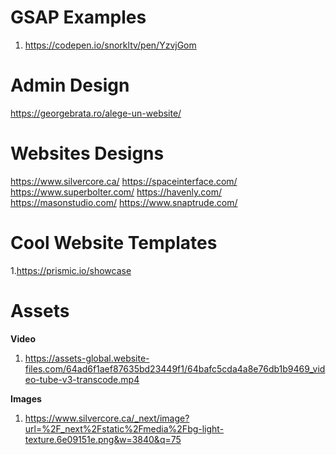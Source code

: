 # GSAP Examples

1. https://codepen.io/snorkltv/pen/YzvjGom

# Admin Design
https://georgebrata.ro/alege-un-website/

# Websites Designs

https://www.silvercore.ca/
https://spaceinterface.com/
https://www.superbolter.com/
https://havenly.com/
https://masonstudio.com/
https://www.snaptrude.com/

# Cool Website Templates

1.https://prismic.io/showcase

# Assets

<b>Video</b>
  1. https://assets-global.website-files.com/64ad6f1aef87635bd23449f1/64bafc5cda4a8e76db1b9469_video-tube-v3-transcode.mp4

<b>Images</b>

1. https://www.silvercore.ca/_next/image?url=%2F_next%2Fstatic%2Fmedia%2Fbg-light-texture.6e09151e.png&w=3840&q=75
